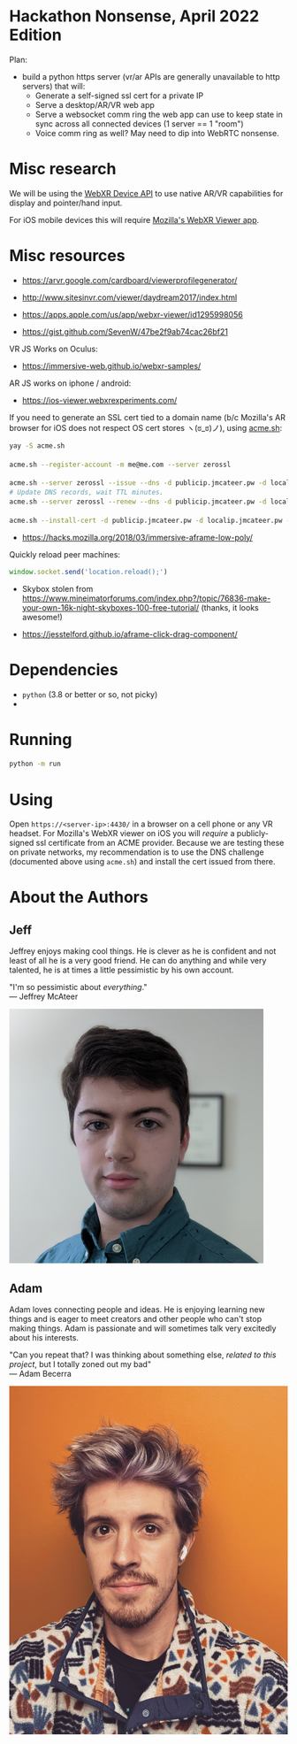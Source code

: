 
# Hackathon Nonsense, April 2022 Edition

Plan:
 - build a python https server (vr/ar APIs are generally unavailable to http servers) that will:
    - Generate a self-signed ssl cert for a private IP
    - Serve a desktop/AR/VR web app
    - Serve a websocket comm ring the web app can use to keep state in sync across all connected devices (1 server == 1 "room")
    - Voice comm ring as well? May need to dip into WebRTC nonsense.

# Misc research

We will be using the [WebXR Device API](https://www.w3.org/TR/webxr/) to use native AR/VR capabilities for display and pointer/hand input.

For iOS mobile devices this will require [Mozilla's WebXR Viewer app](https://apps.apple.com/us/app/webxr-viewer/id1295998056).


# Misc resources

 - https://arvr.google.com/cardboard/viewerprofilegenerator/
 - http://www.sitesinvr.com/viewer/daydream2017/index.html
 - https://apps.apple.com/us/app/webxr-viewer/id1295998056

 - https://gist.github.com/SevenW/47be2f9ab74cac26bf21

VR JS Works on Oculus:

 - https://immersive-web.github.io/webxr-samples/

AR JS works on iphone / android:

 - https://ios-viewer.webxrexperiments.com/

If you need to generate an SSL cert tied to a domain name (b/c Mozilla's AR browser for iOS does not respect OS cert stores ヽ(ಠ_ಠ)ノ), using [acme.sh](https://github.com/acmesh-official/acme.sh):

```bash
yay -S acme.sh

acme.sh --register-account -m me@me.com --server zerossl

acme.sh --server zerossl --issue --dns -d publicip.jmcateer.pw -d localip.jmcateer.pw --yes-I-know-dns-manual-mode-enough-go-ahead-please
# Update DNS records, wait TTL minutes.
acme.sh --server zerossl --renew --dns -d publicip.jmcateer.pw -d localip.jmcateer.pw --yes-I-know-dns-manual-mode-enough-go-ahead-please

acme.sh --install-cert -d publicip.jmcateer.pw -d localip.jmcateer.pw --cert-file ssl/just_server.crt --key-file ssl/server.key --fullchain-file ssl/server.crt

```


 - https://hacks.mozilla.org/2018/03/immersive-aframe-low-poly/

Quickly reload peer machines:

```js
window.socket.send('location.reload();')
````

 - Skybox stolen from https://www.mineimatorforums.com/index.php?/topic/76836-make-your-own-16k-night-skyboxes-100-free-tutorial/ (thanks, it looks awesome!)

 - https://jesstelford.github.io/aframe-click-drag-component/


# Dependencies

 - `python` (3.8 or better or so, not picky)
 - 


# Running

```bash
python -m run
```


# Using

Open `https://<server-ip>:4430/` in a browser on a cell phone or any VR headset. For Mozilla's WebXR viewer on iOS you will _require_ a publicly-signed ssl certificate from an ACME provider. Because we are testing these on private networks, my recommendation is to use the DNS challenge (documented above using `acme.sh`) and install the cert issued from there.

# About the Authors


## Jeff

Jeffrey enjoys making cool things. He is clever as he is confident and not least of all he is a very good friend. He can do anything and while very talented, he is at times a little pessimistic by his own account.

"I'm so pessimistic about *everything*."  
&mdash; Jeffrey McAteer

![Image of Jeff](www/imgs/jeff.png)

## Adam

Adam loves connecting people and ideas. He is enjoying learning new things and is eager to meet creators and other people who can't stop making things. Adam is passionate and will sometimes talk very excitedly about his interests. 

"Can you repeat that? I was thinking about something else, *related to this project*, but I totally zoned out my bad"  
&mdash; Adam Becerra

![Image of Adam](www/imgs/adam.jpg)
